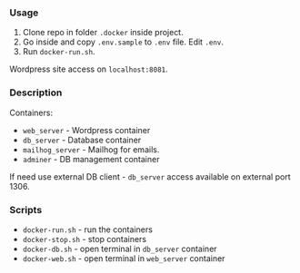 
### Usage
1. Clone repo in folder `.docker` inside project.
2. Go inside and copy `.env.sample` to `.env` file. Edit `.env`.
3. Run `docker-run.sh`.

Wordpress site access on `localhost:8081`.

### Description
Containers:
- `web_server` - Wordpress container
- `db_server` - Database container
- `mailhog_server` - Mailhog for emails.
- `adminer` - DB management container

If need use external DB client - `db_server` access available on external port 1306.

### Scripts
- `docker-run.sh` - run the containers
- `docker-stop.sh` - stop containers
- `docker-db.sh` - open terminal in `db_server` container
- `docker-web.sh` - open terminal in `web_server` container
